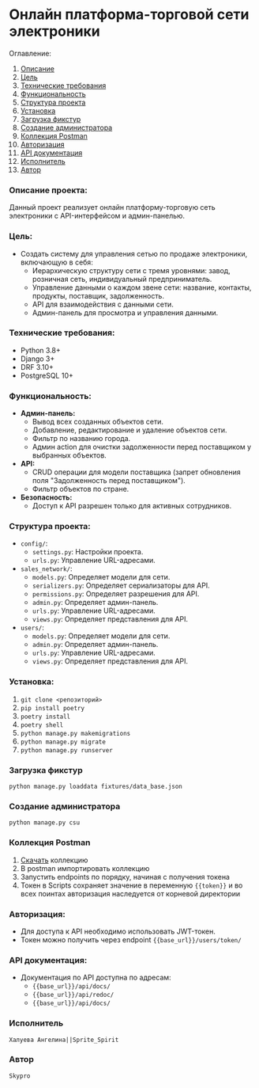# Онлайн платформа-торговой сети электроники

Оглавление:
1. [Описание](#описание-проекта)
2. [Цель](#цель)
3. [Технические требования](#технические-требования)
4. [Функциональность](#функциональность)
5. [Структура проекта](#структура-проекта)
6. [Установка](#установка)
7. [Загрузка фикстур](#загрузка-фикстур)
8. [Создание администратора](#создание-администратора)
9. [Коллекция Postman](#коллекция-postman)
10. [Авторизация](#авторизация)
11. [API документация](#api-документация)
12. [Исполнитель](#исполнитель)
13. [Автор](#автор)



### Описание проекта:

Данный проект реализует онлайн платформу-торговую сеть электроники с API-интерфейсом и админ-панелью. 

### Цель:

*  Создать систему для управления сетью по продаже электроники, включающую в себя:
    *  Иерархическую структуру сети с тремя уровнями: завод, розничная сеть, индивидуальный предприниматель.
    *  Управление данными о каждом звене сети: название, контакты, продукты, поставщик, задолженность.
    *  API для взаимодействия с данными сети.
    *  Админ-панель для просмотра и управления данными.

### Технические требования:

* Python 3.8+
* Django 3+
* DRF 3.10+
* PostgreSQL 10+

### Функциональность:

* **Админ-панель:**
    *  Вывод всех созданных объектов сети.
    *  Добавление, редактирование и удаление объектов сети.
    *  Фильтр по названию города.
    *  Админ action для очистки задолженности перед поставщиком у выбранных объектов.
* **API:**
    *  CRUD операции для модели поставщика (запрет обновления поля "Задолженность перед поставщиком").
    *  Фильтр объектов по стране.
* **Безопасность:**
    *  Доступ к API разрешен только для активных сотрудников.

### Структура проекта:

*  `config/`:
    *  `settings.py`: Настройки проекта.
    *  `urls.py`: Управление URL-адресами.
*  `sales_network/`:
    *  `models.py`: Определяет модели для сети.
    *  `serializers.py`: Определяет сериализаторы для API.
    *  `permissions.py`: Определяет разрешения для API.
    *  `admin.py`: Определяет админ-панель.
    *  `urls.py`: Управление URL-адресами.
    *  `views.py`: Определяет представления для API.
*  `users/`:
    *  `models.py`: Определяет модели для сети.
    *  `admin.py`: Определяет админ-панель.
    *  `urls.py`: Управление URL-адресами.
    *  `views.py`: Определяет представления для API.

### Установка:

1.  `git clone <репозиторий>`
2.  `pip install poetry`
3.  `poetry install`
4. `poetry shell`
5. `python manage.py makemigrations`
6. `python manage.py migrate`
7. `python manage.py runserver`

### Загрузка фикстур

`python manage.py loaddata fixtures/data_base.json`

### Создание администратора

`python manage.py csu`


### Коллекция Postman

1. [Скачать](https://drive.google.com/file/d/1GrY-kZS7SmTU8NPefDjMgFAbBrEwmcS1/view?usp=sharing)
коллекцию
2. В postman импортировать коллекцию
3. Запустить endpoints по порядку, начиная с получения токена
4. Токен в Scripts сохраняет значение в переменную `{{token}}` и во всех поинтах авторизация наследуется от корневой директории

### Авторизация:

*  Для доступа к API необходимо использовать JWT-токен.
*  Токен можно получить через endpoint `{{base_url}}/users/token/`

### API документация:

*  Документация по API доступна по адресам:
    * `{{base_url}}/api/docs/`
    * `{{base_url}}/api/redoc/`
    * `{{base_url}}/api/docs/`


### Исполнитель

```Халуева Ангелина||Sprite_Spirit```

### Автор

```Skypro```
